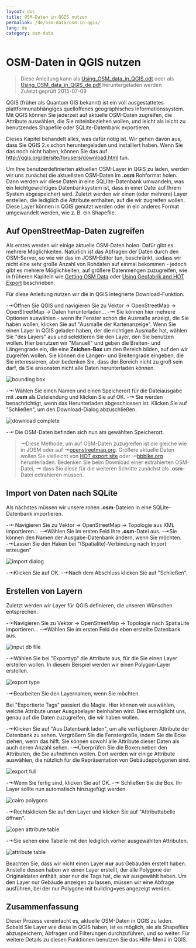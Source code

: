 ```yaml
---
layout: doc
title: OSM-Daten in QGIS nutzen
permalink: /de/osm-data/osm-in-qgis/
lang: de
category: osm-data
---
```


OSM-Daten in QGIS nutzen
=================

> Diese Anleitung kann als [Using_OSM_data_in_QGIS.odt](/files/Using_OSM_data_in_QGIS_de.odt) oder als [Using_OSM_data_in_QGIS_de.pdf](/files/Using_OSM_data_in_QGIS_de.pdf) heruntergeladen werden  
> Zuletzt geprüft 2015-07-09

QGIS (früher als Quantum GIS bekannt) ist ein voll ausgestattetes plattformunabhängiges quelloffenes geographisches Informationssystem. Mit QGIS können Sie jederzeit auf aktuelle OSM-Daten zugreifen, die Attribute auswählen, die Sie miteinbeziehen wollen, und leicht als leicht zu benutzendes Shapefile oder SQLite-Datenbank exportieren.

Dieses Kapitel behandelt alles, was dafür nötig ist. Wir gehen davon aus, dass Sie QGIS 2.x schon heruntergeladen und installiert haben. Wenn Sie das noch nicht haben, können Sie das auf <http://qgis.org/de/site/forusers/download.html> tun.

Um Ihre benutzerdefinierten aktuellen OSM-Layer in QGIS zu laden, werden wir uns zunächst die aktuellsten OSM-Daten im **.osm** Rohformat holen. Dann werden wir diese Daten in eine SQLIite-Datenbank umwandeln, was ein leichtgewichtiges Datenbanksystem ist, dass in einer Datei auf Ihrem System abgespeichert wird. Zuletzt werden wir einen (oder mehrere) Layer erstellen, die lediglich die Attribute enthalten, auf die wir zugreifen wollen. Diese Layer können in QGIS genutzt werden oder in ein anderes Format umgewandelt werden, wie z. B. ein Shapefile.

Auf OpenStreetMap-Daten zugreifen
---------------------------

Als erstes werden wir einige aktuelle OSM-Daten holen. Dafür gibt es mehrere Möglichkeiten.
Natürlich ist das Abfragen der Daten durch den OSM-Server, so wie wir das im JOSM-Editor tun, beschränkt, sodass wir nicht
eine sehr große Anzahl von Rohdaten auf einmal bekommen - jedoch gibt es mehrere Möglichkeiten, auf größere Datenmengen zuzugreifen, wie
in früheren Kapiteln wie [Getting OSM Data](/en/osm-data/getting-data) oder [Using Geofabrik and HOT Export](/en/osm-data/geofabrik-and-hot-export) beschrieben.

Für diese Anleitung nutzen wir die in QGIS integrierte Download-Funktion.

-⇥Öffnen Sie QGIS und navigieren Sie zu Vektor -> OpenStreetMap -> OpenStreetMap -> Daten herunterladen...
-⇥ Sie können hier mehrere Optionen auswählen - wenn Ihr Fenster schon die Ausmaße anzeigt,
	die Sie haben wollen, klicken Sie auf "Ausmaße der Kartenanzeige". Wenn Sie einen Layer in QGIS geladen haben, der die richtigen Ausmaße hat,
	wählen Sie "des Layers" aus und selektieren Sie den Layer, den Sie benutzen wollen. Hier benutzen wir "Manuell"
	und geben die Breiten- und Längengrade ein, die eine **Zeichen-Box** um den Bereich bilden, auf den wir
	zugreifen wollen. Sie können die Längen- und Breitengrade eingeben, die Sie interessieren, aber bedenken Sie,
	dass der Bereich nicht zu groß sein darf, da Sie ansonsten nicht alle Daten herunterladen können.

![bounding box][]

-⇥ Wählen Sie einen Namen und einen Speicherort für die Dateiausgabe mit **.osm** als Dateiendung und klicken Sie auf OK.
-⇥ Sie werden benachrichtigt, wenn das Herunterladen abgeschlossen ist. Klicken Sie auf "Schließen", um den Download-Dialog
	abzuschließen.

![download complete][]

-⇥ Die OSM-Daten befinden sich nun am gewählten Speicherort.

>⇥Diese Methode, um auf OSM-Daten zuzugreifen ist die gleiche wie in JOSM oder auf
>⇥[openstreetmap.org](http://www.openstreetmap.org). Größere aktuelle Daten
wollen Sie vielleicht von [HOT export site](http://export.hotosm.org) oder
>⇥[bbbike.org](http://extract.bbbike.org/) herunterladen. Bedenken Sie beim Download einer extrahierten OSM-Datei,
>⇥ dass Sie diese für die weiteren Schritte zunächst als **.osm**-Datei extrahieren müssen.

Import von Daten nach SQLite
---------------------------

Als nächstes müssen wir unsere rohen **.osm**-Dateien in eine SQLite-Datenbank importieren.

-⇥ Navigieren Sie zu Vektor -> OpenStreetMap -> Topologie aus XML importieren...
-⇥Wählen Sie im ersten Feld Ihre **.osm**-Datei aus.
-⇥Sie können den Namen der Ausgabe-Datenbank ändern, wenn Sie möchten.
-⇥Lassen Sie den Haken bei "(Spatialite)-Verbindung nach Import erzeugen"

![import dialog][]

-⇥Klicken Sie auf OK.
-⇥Nach dem Abschluss klicken Sie auf "Schließen".

Erstellen von Layern
--------------

Zuletzt werden wir Layer für QGIS definieren, die unseren Wünschen entsprechen.

-⇥Navigieren Sie zu Vektor -> OpenStreetMap -> Topologie nach SpatiaLite importieren...
-⇥Wählen Sie im ersten Feld die eben erstellte Datenbank aus.

![input db file][]

-⇥Wählen Sie bei "Exporttyp" die Attribute aus, für die Sie einen Layer erstellen wollen. In diesem Beispiel
	werden wir einen Polygon-Layer erstellen.

![export type][]

-⇥Bearbeiten Sie den Layernamen, wenn Sie möchten.

Bei "Exportierte Tags" passiert die Magie. Hier können wir auswählen, welche Attribute
unser Ausgabelayer beinhalten wird. Dies ermöglicht uns, genau auf die Daten zuzugreifen, die wir
haben wollen.

-⇥Klicken Sie auf "Aus Datenbank laden", um alle verfügbaren Attribute der Datenbank zu sehen. Vergrößern Sie die Fenstergröße, indem Sie die Ecke ziehen, wenn das hilft. Sie können
	sowohl alle Attribute dieser Daten als auch deren Anzahl  sehen.
-⇥Überprüfen Sie die Boxen neben den Attributen, die Sie aufnehmen wollen. Dort werden wir einige Attribute auswählen,
	die nützlich für die Repräsentation von Gebäudepolygonen sind.

![export full][]

-⇥Wenn Sie fertig sind, klicken Sie auf OK.
-⇥ Schließen Sie die Box. Ihr Layer sollte nun automatisch hinzugefügt werden.

![cairo polygons][]

-⇥Rechtsklicken Sie auf den Layer und klicken Sie auf "Attributtabelle öffnen".

![open attribute table][]

-⇥Sie sehen eine Tabelle mit den lediglich vorher ausgewählten Attributen.

![attribute table][]

Beachten Sie, dass wir nicht einen Layer **nur** aus Gebäuden erstellt haben. Anstelle dessen haben wir einen Layer erstellt,
der alle Polygone der Originaldaten enthält, aber nur die Tags hat, die wir 
ausgewählt haben. Um den Layer nur Gebäude anzeigen zu lassen, müssen wir eine Abfrage ausführen,
bei der nur Polygone mit building=yes angezeigt werden.

Zusammenfassung
-------

Dieser Prozess vereinfacht es, aktuelle OSM-Daten in QGIS zu laden. Sobald Sie
Layer wie diese in QGIS haben, ist es möglich, sie als Shapefiles abzuspeichern, Abfragen und Filterungen durchzuführen,
und so weiter. Für weitere Details zu diesen Funktionen benutzen Sie das Hilfe-Menü in QGIS.


[bounding box]: /images/osm-data/bounding_box.png
[download complete]: /images/osm-data/download_complete.png
[import dialog]: /images/osm-data/import_dialog.png
[input db file]: /images/osm-data/input_db_file.png
[export type]: /images/osm-data/export_type.png
[export full]: /images/osm-data/export_full.png
[cairo polygons]: /images/osm-data/cairo_polygons.png
[open attribute table]: /images/osm-data/open_attribute_table.png
[attribute table]: /images/osm-data/attribute_table.png
